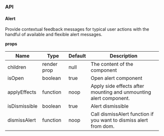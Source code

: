 ### API

#### Alert

Provide contextual feedback messages for typical user actions with the handful of available and flexible alert messages.

**props**

| Name          | Type        | Default | Description                                                       |
| ------------- | ----------- | ------- | ----------------------------------------------------------------- |
| children      | render prop | null    | The content of the component                                      |
| isOpen        | boolean     | true    | Open alert component                                              |
| applyEffects  | function    | noop    | Apply side effects after mounting and unmounting alert component. |
| isDismissible | boolean     | true    | Alert dismissible                                                 |
| dismissAlert  | function    | noop    | Call dismissAlert function if you want to dismiss alert from dom. |
